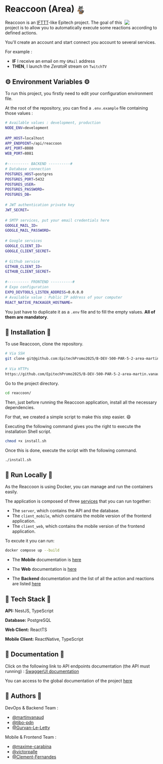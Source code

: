 # Reaccoon (Area) <img align="center" src=".github/assets/area-logo.png" height=30 alt="Reaccoon Logo" />

<img align="right" width="110" src="preview.gif">

Reaccoon is an [IFTTT](https://ifttt.com/)-like Epitech project.
The goal of this project is to allow you to automatically execute some reactions according to defined actions.

You'll create an account and start connect you account to several services.

For example :

- **IF** I receive an email on my `GMail` address
- **THEN**, I launch the _ZeratoR_ stream on `TwitchTV`

## :gear: Environment Variables :gear:

To run this project, you firstly need to edit your configuration environment file.

At the root of the repository, you can find a `.env.example` file containing those values :

```bash
# Available values : development, production
NODE_ENV=development

APP_HOST=localhost
APP_ENDPOINT=/api/reaccoon
API_PORT=8080
WEB_PORT=8081

#---------- BACKEND ----------#
# Database connection
POSTGRES_HOST=postgres
POSTGRES_PORT=5432
POSTGRES_USER=
POSTGRES_PASSWORD=
POSTGRES_DB=

# JWT authentication private key
JWT_SECRET=

# SMTP services, put your email credentials here
GOOGLE_MAIL_ID=
GOOGLE_MAIL_PASSWORD=

# Google services
GOOGLE_CLIENT_ID=
GOOGLE_CLIENT_SECRET=

# Github service
GITHUB_CLIENT_ID=
GITHUB_CLIENT_SECRET=

#---------- FRONTEND ----------#
# Expo configuration
EXPO_DEVTOOLS_LISTEN_ADDRESS=0.0.0.0
# Available value : Public IP address of your computer
REACT_NATIVE_PACKAGER_HOSTNAME=
```

You just have to duplicate it as a `.env` file and to fill the empty values. **All of them are mandatory**.

## :hammer: Installation :hammer:

To use Reaccoon, clone the repository.

```bash
# Via SSH
git clone git@github.com:EpitechPromo2025/B-DEV-500-PAR-5-2-area-martin.vanaud.git reaccoon

# Via HTTPs
https://github.com/EpitechPromo2025/B-DEV-500-PAR-5-2-area-martin.vanaud.git reaccoon
```

Go to the project directory.

```bash
cd reaccoon/
```

Then, just before running the Reaccoon application, install all the necessary dependencies.

For that, we created a simple script to make this step easier. :smile:

Executing the following command gives you the right to execute the installation Shell script.

```bash
chmod +x install.sh
```

Once this is done, execute the script with the following command.

```bash
./install.sh
```

## :whale: Run Locally :whale:

As the Reaccoon is using Docker, you can manage and run the containers easily.

The application is composed of three [services](https://docs.docker.com/compose/profiles/) that you can run together:

- The `server`, which contains the API and the database.
- The `client_mobile`, which contains the mobile version of the frontend application.
- The `client_web`, which contains the mobile version of the frontend application.

To excute it you can run:

```bash
docker compose up --build
```

- The **Mobile** documentation is [here](/mobile/README.md)

- The **Web** documentation is [here](/web/README.md)

- The **Backend** documentation and the list of all the action and reactions are listed [here](/backend/README.md)

## :brain: Tech Stack :brain:

**API:** NestJS, TypeScript

**Database:** PostgreSQL

**Web Client:** ReactTS

**Mobile Client:** ReactNative, TypeScript

## :book: Documentation :book:

Click on the following link to API endpoints documentation (the API must running) : [SwaggerUI documentation](http://localhost:8000/api/docs)

You can access to the global documentation of the project [here](https://miro.com/app/board/uXjVP0EAWi0=/?share_link_id=7334968386)

## :busts_in_silhouette: Authors :busts_in_silhouette:

DevOps & Backend Team :

- [@martinvanaud](https://www.github.com/martinvanaud)
- [@tibo-pdn](https://www.github.com/tibo-pdn)
- [@Gurvan-Le-Letty](https://www.github.com/Gurvan-Le-Letty)

Mobile & Frontend Team :

- [@maxime-carabina](https://www.github.com/maxime-carabina)
- [@victorpalle](https://www.github.com/victorpalle)
- [@Clement-Fernandes](https://www.github.com/Clement-Fernandes)
